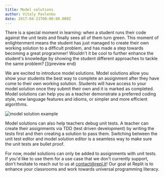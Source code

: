 ```yaml
---
title: Model solutions
author: Vitaly Pavlenko
date: 2017-04-21T00:00:00.000Z
---
```


There is a special moment in learning: when a student runs their code against
the unit tests and finally sees all of them turn green. This moment of
enlightenment means the student has just managed to create their own working
solution to a difficult problem, and has made a step towards becoming a great
programmer! Wouldn't it be cool to further enhance the student's knowledge by
showing the student different approaches to tackle the same problem?
[](preview end)

We are excited to introduce model solutions. Model solutions allow you show your
students the best way to complete an assignment after they have come to their
own working solution. Students will have access to your model solution once they
submit their own and it is marked as completed. Model solutions can help you as
a teacher demonstrate a preferred coding style, new language features and
idioms, or simpler and more efficient algorithms.

![model solution example](/public/images/blog/model-solutions.gif)

Model solutions can also help teachers debug unit tests. A teacher can create
their assignments via TDD (test driven development) by writing the tests first
and then creating a solution to pass them. Switching between the unit test
editor and model solution editor is a seamless way to make sure the unit tests
are bullet proof.

For now, model solutions can only be added to assignments with unit tests. If
you'd like to use them for a use case that we don't currently support, don't
hesitate to reach out to us at
<a href="mailto:contact@repl.it">contact@repl.it</a>! Our goal at Replit is to
enhance your classrooms and work towards universal programming literacy.
